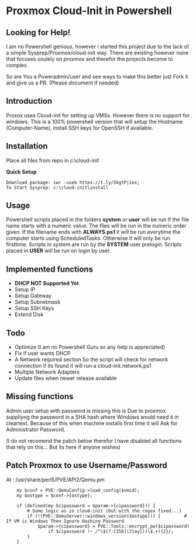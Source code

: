 # Proxmox Cloud-Init in Powershell

## Looking for Help!
I am no Powershell genious, however i started this project due to the lack of a simple Sysprep/Proxmox/cloud-init way. There are existing however none that focuses soulely on proxmox and therefor the projects become to complex.

So are You a Poweradmin/user and see ways to make this better just Fork it and give us a PR. (Please document if needed)

## Introduction
Proxox uses Cloud-init for setting up VMSs. However there is no support for windows.
This is a 100% powershell version that will setup the Hostname (Computer-Name), install SSH keys for OpenSSH if available.

## Installation
Place all files from repo in c:\cloud-init

**Quick Setup**
```
Download package: iwr -useb https://t.ly/5kgtP|iex;
To Start Sysprep: c:\cloud-init\install
```

## Usage
Powershell scripts placed in the folders **system** or **user** will be run if the file name starts with a numeric value.
The files will be run in the numeric order given.
If the filename ends with **ALWAYS.ps1** it will be run everytime the computer starts using ScheduledTasks. Otherwise it will only be run firsttime.
Scripts in system are run by the **SYSTEM** user prelogin.
Scripts placed in **USER** will be run on login by user.

## Implemented functions
* **DHCP NOT Supported Yet**
* Setup IP
* Setup Gateway
* Setup Subnetmask
* Setup SSH Keys
* Extend Disk

## Todo
* Optimize (I am no Powershell Guru so any help is appreciated)
* Fix if user wants DHCP
* A Network required section So the script will check for network connection if its found it will run a cloud-init.network.ps1
* Multiple Network Adapters
* Update files when newer release available

## Missing functions
Admin user setup with password is missing this is Due to proxmox suppliyng the password in a SHA hash where Windows would need it in cleartext.
Because of this when machine installs first time it will Ask for Administrator Password. 



(I do not recomend the patch below therefor I have disabled all functions that rely on this...  But its here if anyone wishes)
## Patch Proxmox to use Username/Password
At : /usr/share/perl5/PVE/API2/Qemu.pm

```
    my $conf = PVE::QemuConfig->load_config($vmid);
    my $ostype = $conf->{ostype};

    if (defined(my $cipassword = $param->{cipassword})) {
        # Same logic as in cloud-init (but with the regex fixed...)
        if (!(PVE::QemuServer::windows_version($ostype))) {         #  If VM is Windows Then Ignore Hashing Password
            $param->{cipassword} = PVE::Tools::encrypt_pw($cipassword)
                if $cipassword !~ /^\$(?:[156]|2[ay])(\$.+){2}/;
        }    
    } 
```
